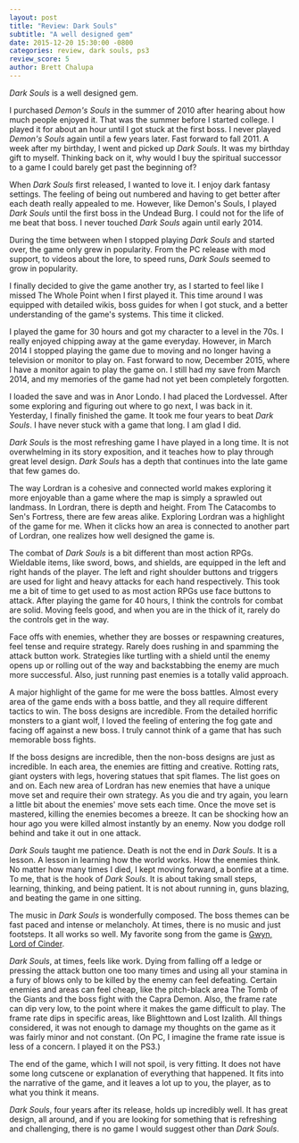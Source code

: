 ```yaml
---
layout: post
title: "Review: Dark Souls"
subtitle: "A well designed gem"
date: 2015-12-20 15:30:00 -0800
categories: review, dark souls, ps3
review_score: 5
author: Brett Chalupa
---
```


_Dark Souls_ is a well designed gem.

I purchased _Demon's Souls_ in the summer of 2010 after hearing about how
much people enjoyed it. That was the summer before I started college. I
played it for about an hour until I got stuck at the first boss. I never
played _Demon's Souls_ again until a few years later. Fast forward to fall
2011. A week after my birthday, I went and picked up _Dark Souls_. It was
my birthday gift to myself. Thinking back on it, why would I buy the
spiritual successor to a game I could barely get past the beginning of?

When _Dark Souls_ first released, I wanted to love it. I enjoy dark
fantasy settings. The feeling of being out numbered and having to get
better after each death really appealed to me. However, like Demon's
Souls, I played _Dark Souls_ until the first boss in the Undead Burg. I
could not for the life of me beat that boss. I never touched _Dark Souls_
again until early 2014.

During the time between when I stopped playing _Dark Souls_ and started
over, the game only grew in popularity. From the PC release with mod
support, to videos about the lore, to speed runs, _Dark Souls_ seemed to
grow in popularity.

I finally decided to give the game another try, as I started to feel
like I missed The Whole Point when I first played it. This time around I
was equipped with detailed wikis, boss guides for when I got stuck, and
a better understanding of the game's systems. This time it clicked.

I played the game for 30 hours and got my character to a level in the
70s. I really enjoyed chipping away at the game everyday. However, in
March 2014 I stopped playing the game due to moving and no longer having
a television or monitor to play on. Fast forward to now, December 2015,
where I have a monitor again to play the game on. I still had my save
from March 2014, and my memories of the game had not yet been completely
forgotten.

I loaded the save and was in Anor Londo. I had placed the Lordvessel.
After some exploring and figuring out where to go next, I was back in
it. Yesterday, I finally finished the game. It took me four years to
beat _Dark Souls_. I have never stuck with a game that long. I am glad I
did.

_Dark Souls_ is the most refreshing game I have played in a long time. It
is not overwhelming in its story exposition, and it teaches how to play
through great level design. _Dark Souls_ has a depth that continues into
the late game that few games do.

The way Lordran is a cohesive and connected world makes exploring it
more enjoyable than a game where the map is simply a sprawled out
landmass. In Lordran, there is depth and height. From The Catacombs to
Sen's Fortress, there are few areas alike. Exploring Lordran was a
highlight of the game for me. When it clicks how an area is connected to
another part of Lordran, one realizes how well designed the game is.

The combat of _Dark Souls_ is a bit different than most action RPGs.
Wieldable items, like sword, bows, and shields, are equipped in the left
and right hands of the player. The left and right shoulder buttons and
triggers are used for light and heavy attacks for each hand
respectively. This took me a bit of time to get used to as most action
RPGs use face buttons to attack. After playing the game for 40 hours, I
think the controls for combat are solid. Moving feels good, and when you
are in the thick of it, rarely do the controls get in the way.

Face offs with enemies, whether they are bosses or respawning creatures,
feel tense and require strategy. Rarely does rushing in and spamming the
attack button work. Strategies like turtling with a shield until the
enemy opens up or rolling out of the way and backstabbing the enemy are
much more successful. Also, just running past enemies is a totally valid
approach.

A major highlight of the game for me were the boss battles. Almost every
area of the game ends with a boss battle, and they all require different
tactics to win. The boss designs are incredible. From the detailed
horrific monsters to a giant wolf, I loved the feeling of entering the
fog gate and facing off against a new boss. I truly cannot think of a
game that has such memorable boss fights.

If the boss designs are incredible, then the non-boss designs are just
as incredible. In each area, the enemies are fitting and creative.
Rotting rats, giant oysters with legs, hovering statues that spit
flames. The list goes on and on. Each new area of Lordran has new
enemies that have a unique move set and require their own strategy. As
you die and try again, you learn a little bit about the enemies' move
sets each time. Once the move set is mastered, killing the enemies
becomes a breeze. It can be shocking how an hour ago you were killed
almost instantly by an enemy. Now you dodge roll behind and take it out
in one attack.

_Dark Souls_ taught me patience. Death is not the end in _Dark Souls_. It is
a lesson. A lesson in learning how the world works. How the enemies
think. No matter how many times I died, I kept moving forward, a bonfire
at a time. To me, that is the hook of _Dark Souls_. It is about taking
small steps, learning, thinking, and being patient. It is not about
running in, guns blazing, and beating the game in one sitting.

The music in _Dark Souls_ is wonderfully composed. The boss themes can be
fast paced and intense or melancholy. At times, there is no music and
just footsteps. It all works so well. My favorite song from the game is
[Gwyn, Lord of Cinder](https://www.youtube.com/watch?v=AB6sOhQan9Y).

_Dark Souls_, at times, feels like work. Dying from falling off a ledge or
pressing the attack button one too many times and using all your stamina
in a fury of blows only to be killed by the enemy can feel defeating.
Certain enemies and areas can feel cheap, like the pitch-black area The
Tomb of the Giants and the boss fight with the Capra Demon. Also, the
frame rate can dip very low, to the point where it makes the game
difficult to play. The frame rate dips in specific areas, like
Blighttown and Lost Izalith. All things considered, it was not enough to
damage my thoughts on the game as it was fairly minor and not constant.
(On PC, I imagine the frame rate issue is less of a concern. I played it
on the PS3.)

The end of the game, which I will not spoil, is very fitting. It does
not have some long cutscene or explanation of everything that happened.
It fits into the narrative of the game, and it leaves a lot up to you,
the player, as to what you think it means.

_Dark Souls_, four years after its release, holds up incredibly well. It
has great design, all around, and if you are looking for something that
is refreshing and challenging, there is no game I would suggest other
than _Dark Souls_.
